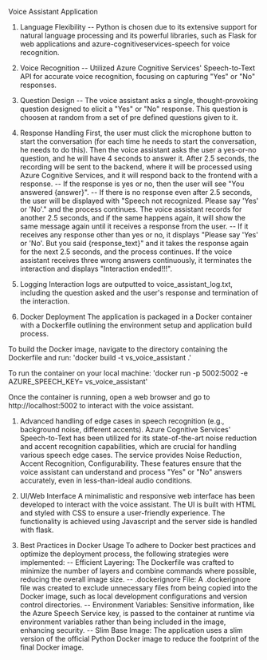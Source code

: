 Voice Assistant Application

1. Language Flexibility -- Python is chosen due to its extensive support for natural language processing and its powerful libraries, such as Flask for web applications and azure-cognitiveservices-speech for voice recognition.

2. Voice Recognition -- Utilized Azure Cognitive Services' Speech-to-Text API for accurate voice recognition, focusing on capturing "Yes" or "No" responses.

3. Question Design -- The voice assistant asks a single, thought-provoking question designed to elicit a "Yes" or "No" response. This question is choosen at random from a set of pre defined questions given to it.

4. Response Handling 
First, the user must click the microphone button to start the conversation (for each time he needs to start the conversation, he needs to do this). Then the voice assistant asks the user a yes-or-no question, and he will have 4 seconds to answer it. After 2.5 seconds, the recording will be sent to the backend, where it will be processed using Azure Cognitive Services, and it will respond back to the frontend with a response.
-- If the response is yes or no, then the user will see "You answered {answer}".
-- If there is no response even after 2.5 seconds, the user will be displayed with "Speech not recognized. Please say 'Yes' or 'No'." and the process continues. The voice assistant records for another 2.5 seconds, and if the same happens again, it will show the same message again until it receives a response from the user.
-- If it receives any response other than yes or no, it displays "Please say 'Yes' or 'No'. But you said {response_text}" and it takes the response again for the next 2.5 seconds, and the process continues. If the voice assistant receives three wrong answers continuously, it terminates the interaction and displays "Interaction ended!!!".

5. Logging
Interaction logs are outputted to voice_assistant_log.txt, including the question asked and the user's response and termination of the interaction.


6. Docker Deployment
The application is packaged in a Docker container with a Dockerfile outlining the environment setup and application build process.

To build the Docker image, navigate to the directory containing the Dockerfile and run: 'docker build -t vs_voice_assistant .'

To run the container on your local machine: 'docker run -p 5002:5002 -e AZURE_SPEECH_KEY=<Your-Azure-Speech-Key> vs_voice_assistant'

Once the container is running, open a web browser and go to http://localhost:5002 to interact with the voice assistant.



1. Advanced handling of edge cases in speech recognition (e.g., background noise, different accents).
Azure Cognitive Services' Speech-to-Text has been utilized for its state-of-the-art noise reduction and accent recognition capabilities, which are crucial for handling various speech edge cases. The service provides Noise Reduction, Accent Recognition, Configurability. These features ensure that the voice assistant can understand and process "Yes" or "No" answers accurately, even in less-than-ideal audio conditions.

2. UI/Web Interface
A minimalistic and responsive web interface has been developed to interact with the voice assistant. The UI is built with HTML and styled with CSS to ensure a user-friendly experience. The functionality is achieved using Javascript and the server side is handled with flask.

3. Best Practices in Docker Usage
To adhere to Docker best practices and optimize the deployment process, the following strategies were implemented:
-- Efficient Layering: The Dockerfile was crafted to minimize the number of layers and combine commands where possible, reducing the overall image size.
-- .dockerignore File: A .dockerignore file was created to exclude unnecessary files from being copied into the Docker image, such as local development configurations and version control directories.
-- Environment Variables: Sensitive information, like the Azure Speech Service key, is passed to the container at runtime via environment variables rather than being included in the image, enhancing security.
-- Slim Base Image: The application uses a slim version of the official Python Docker image to reduce the footprint of the final Docker image.
